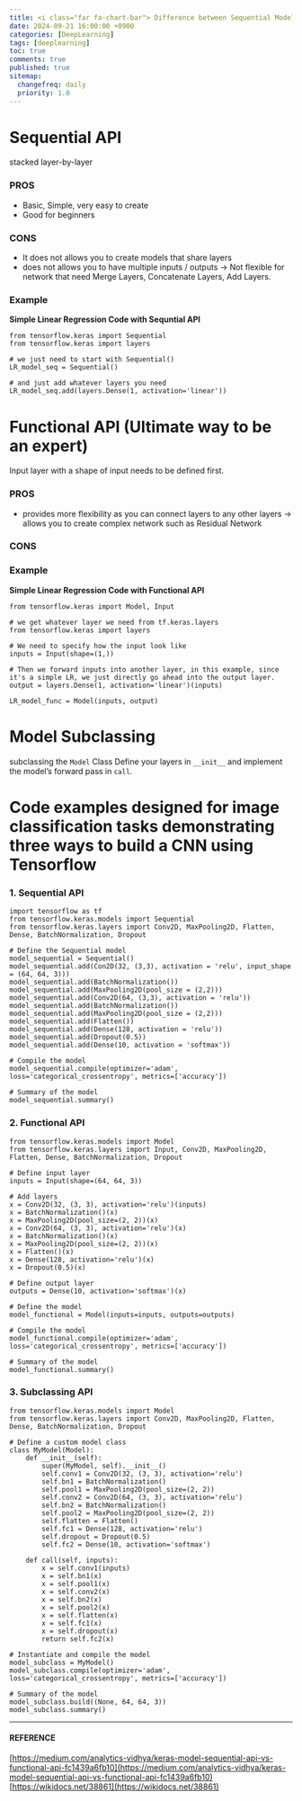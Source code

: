 ```yaml
---
title: <i class="far fa-chart-bar"> Difference between Sequential Models and Functional Models in Tensorflow </i>
date: 2024-09-21 16:00:00 +0900
categories: [DeepLearning]
tags: [deeplearning]
toc: true
comments: true
published: true
sitemap:
  changefreq: daily
  priority: 1.0
---
```

# Sequential API
stacked layer-by-layer

### PROS
* Basic, Simple, very easy to create
* Good for beginners

### CONS
* It does not allows you to create models that share layers
* does not allows you to have multiple inputs / outputs
-> Not flexible for network that need Merge Layers, Concatenate Layers, Add Layers.

### Example
**Simple Linear Regression Code with Sequntial API**
```
from tensorflow.keras import Sequential
from tensorflow.keras import layers

# we just need to start with Sequential()
LR_model_seq = Sequential()

# and just add whatever layers you need
LR_model_seq.add(layers.Dense(1, activation='linear')) 
```


# Functional API (Ultimate way to be an expert)

Input layer with a shape of input needs to be defined first.

### PROS
* provides more flexibility as you can connect layers to any other layers -> allows you to create complex network such as Residual Network

### CONS



### Example
**Simple Linear Regression Code with Functional API**
```
from tensorflow.keras import Model, Input

# we get whatever layer we need from tf.keras.layers
from tensorflow.keras import layers

# We need to specify how the input look like
inputs = Input(shape=(1,))

# Then we forward inputs into another layer, in this example, since it's a simple LR, we just directly go ahead into the output layer.
output = layers.Dense(1, activation='linear')(inputs) 

LR_model_func = Model(inputs, output)
```

# Model Subclassing
subclassing the `Model` Class
Define your layers in `__init__` and implement the model’s forward pass in `call`.

# Code examples designed for image classification tasks demonstrating three ways to build a CNN using Tensorflow

### 1. Sequential API
```
import tensorflow as tf
from tensorflow.keras.models import Sequential
from tensorflow.keras.layers import Conv2D, MaxPooling2D, Flatten, Dense, BatchNormalization, Dropout

# Define the Sequential model
model_sequential = Sequential()
model_sequential.add(Con2D(32, (3,3), activation = 'relu', input_shape = (64, 64, 3)))
model_sequential.add(BatchNormalization())
model_sequential.add(MaxPooling2D(pool_size = (2,2)))
model_sequential.add(Conv2D(64, (3,3), activation = 'relu'))
model_sequential.add(BatchNormalization())
model_sequential.add(MaxPooling2D(pool_size = (2,2)))
model_sequential.add(Flatten())
model_sequential.add(Dense(128, activation = 'relu'))
model_sequential.add(Dropout(0.5))
model_sequential.add(Dense(10, activation = 'softmax'))

# Compile the model
model_sequential.compile(optimizer='adam', loss='categorical_crossentropy', metrics=['accuracy'])

# Summary of the model
model_sequential.summary()
```

### 2. Functional API
```
from tensorflow.keras.models import Model
from tensorflow.keras.layers import Input, Conv2D, MaxPooling2D, Flatten, Dense, BatchNormalization, Dropout

# Define input layer
inputs = Input(shape=(64, 64, 3))

# Add layers
x = Conv2D(32, (3, 3), activation='relu')(inputs)
x = BatchNormalization()(x)
x = MaxPooling2D(pool_size=(2, 2))(x)
x = Conv2D(64, (3, 3), activation='relu')(x)
x = BatchNormalization()(x)
x = MaxPooling2D(pool_size=(2, 2))(x)
x = Flatten()(x)
x = Dense(128, activation='relu')(x)
x = Dropout(0.5)(x)

# Define output layer
outputs = Dense(10, activation='softmax')(x)

# Define the model
model_functional = Model(inputs=inputs, outputs=outputs)

# Compile the model
model_functional.compile(optimizer='adam', loss='categorical_crossentropy', metrics=['accuracy'])

# Summary of the model
model_functional.summary()
```

### 3. Subclassing API
```
from tensorflow.keras.models import Model
from tensorflow.keras.layers import Conv2D, MaxPooling2D, Flatten, Dense, BatchNormalization, Dropout

# Define a custom model class
class MyModel(Model):
    def __init__(self):
        super(MyModel, self).__init__()
        self.conv1 = Conv2D(32, (3, 3), activation='relu')
        self.bn1 = BatchNormalization()
        self.pool1 = MaxPooling2D(pool_size=(2, 2))
        self.conv2 = Conv2D(64, (3, 3), activation='relu')
        self.bn2 = BatchNormalization()
        self.pool2 = MaxPooling2D(pool_size=(2, 2))
        self.flatten = Flatten()
        self.fc1 = Dense(128, activation='relu')
        self.dropout = Dropout(0.5)
        self.fc2 = Dense(10, activation='softmax')

    def call(self, inputs):
        x = self.conv1(inputs)
        x = self.bn1(x)
        x = self.pool1(x)
        x = self.conv2(x)
        x = self.bn2(x)
        x = self.pool2(x)
        x = self.flatten(x)
        x = self.fc1(x)
        x = self.dropout(x)
        return self.fc2(x)

# Instantiate and compile the model
model_subclass = MyModel()
model_subclass.compile(optimizer='adam', loss='categorical_crossentropy', metrics=['accuracy'])

# Summary of the model
model_subclass.build((None, 64, 64, 3))
model_subclass.summary()
```


---
#### REFERENCE   
[https://medium.com/analytics-vidhya/keras-model-sequential-api-vs-functional-api-fc1439a6fb10](https://medium.com/analytics-vidhya/keras-model-sequential-api-vs-functional-api-fc1439a6fb10)   
[https://wikidocs.net/38861](https://wikidocs.net/38861)
